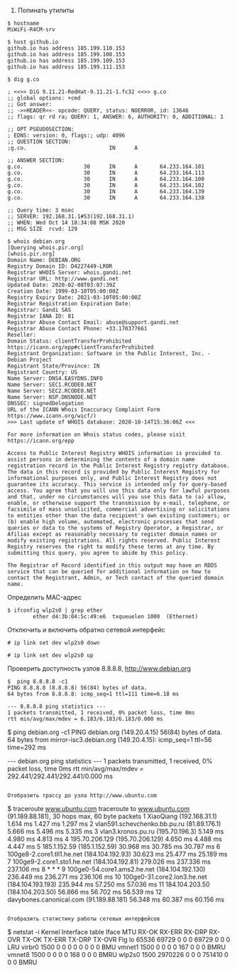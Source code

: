 1. Попинать утилиты
```
$ hostname
MiWiFi-R4CM-srv

$ host github.io
github.io has address 185.199.110.153
github.io has address 185.199.108.153
github.io has address 185.199.109.153
github.io has address 185.199.111.153

$ dig g.co

; <<>> DiG 9.11.21-RedHat-9.11.21-1.fc32 <<>> g.co
;; global options: +cmd
;; Got answer:
;; ->>HEADER<<- opcode: QUERY, status: NOERROR, id: 13646
;; flags: qr rd ra; QUERY: 1, ANSWER: 6, AUTHORITY: 0, ADDITIONAL: 1

;; OPT PSEUDOSECTION:
; EDNS: version: 0, flags:; udp: 4096
;; QUESTION SECTION:
;g.co.                          IN      A

;; ANSWER SECTION:
g.co.                   30      IN      A       64.233.164.101
g.co.                   30      IN      A       64.233.164.113
g.co.                   30      IN      A       64.233.164.100
g.co.                   30      IN      A       64.233.164.102
g.co.                   30      IN      A       64.233.164.139
g.co.                   30      IN      A       64.233.164.138

;; Query time: 3 msec
;; SERVER: 192.168.31.1#53(192.168.31.1)
;; WHEN: Wed Oct 14 18:34:08 MSK 2020
;; MSG SIZE  rcvd: 129

$ whois debian.org
[Querying whois.pir.org]
[whois.pir.org]
Domain Name: DEBIAN.ORG
Registry Domain ID: D4227449-LROR
Registrar WHOIS Server: whois.gandi.net
Registrar URL: http://www.gandi.net
Updated Date: 2020-02-08T03:07:39Z
Creation Date: 1999-03-10T05:00:00Z
Registry Expiry Date: 2021-03-10T05:00:00Z
Registrar Registration Expiration Date:
Registrar: Gandi SAS
Registrar IANA ID: 81
Registrar Abuse Contact Email: abuse@support.gandi.net
Registrar Abuse Contact Phone: +33.170377661
Reseller:
Domain Status: clientTransferProhibited https://icann.org/epp#clientTransferProhibited
Registrant Organization: Software in the Public Interest, Inc. - Debian Project
Registrant State/Province: IN
Registrant Country: US
Name Server: DNS4.EASYDNS.INFO
Name Server: SEC1.RCODE0.NET
Name Server: SEC2.RCODE0.NET
Name Server: NSP.DNSNODE.NET
DNSSEC: signedDelegation
URL of the ICANN Whois Inaccuracy Complaint Form https://www.icann.org/wicf/)
>>> Last update of WHOIS database: 2020-10-14T15:36:06Z <<<

For more information on Whois status codes, please visit https://icann.org/epp

Access to Public Interest Registry WHOIS information is provided to assist persons in determining the contents of a domain name registration record in the Public Interest Registry registry database. The data in this record is provided by Public Interest Registry for informational purposes only, and Public Interest Registry does not guarantee its accuracy. This service is intended only for query-based access. You agree that you will use this data only for lawful purposes and that, under no circumstances will you use this data to (a) allow, enable, or otherwise support the transmission by e-mail, telephone, or facsimile of mass unsolicited, commercial advertising or solicitations to entities other than the data recipient's own existing customers; or (b) enable high volume, automated, electronic processes that send queries or data to the systems of Registry Operator, a Registrar, or Afilias except as reasonably necessary to register domain names or modify existing registrations. All rights reserved. Public Interest Registry reserves the right to modify these terms at any time. By submitting this query, you agree to abide by this policy.

The Registrar of Record identified in this output may have an RDDS service that can be queried for additional information on how to contact the Registrant, Admin, or Tech contact of the queried domain name.
```

Определить MAC-адрес
```
$ ifconfig wlp2s0 | grep ether
        ether d4:3b:04:5c:49:e6  txqueuelen 1000  (Ethernet)
```

Отключить и включить обратно сетевой интерфейс
```
# ip link set dev wlp2s0 down 

# ip link set dev wlp2s0 up 
```

Проверить доступность узлов 8.8.8.8, http://www.debian.org
```
$  ping 8.8.8.8 -c1
PING 8.8.8.8 (8.8.8.8) 56(84) bytes of data.
64 bytes from 8.8.8.8: icmp_seq=1 ttl=111 time=6.18 ms

--- 8.8.8.8 ping statistics ---
1 packets transmitted, 1 received, 0% packet loss, time 0ms
rtt min/avg/max/mdev = 6.183/6.183/6.183/0.000 ms

```
$ ping debian.org -c1
PING debian.org (149.20.4.15) 56(84) bytes of data.
64 bytes from mirror-isc3.debian.org (149.20.4.15): icmp_seq=1 ttl=56 time=292 ms

--- debian.org ping statistics ---
1 packets transmitted, 1 received, 0% packet loss, time 0ms
rtt min/avg/max/mdev = 292.441/292.441/292.441/0.000 ms
```

Отобразить трассу до узла http://www.ubuntu.com
```
$ traceroute www.ubuntu.com
traceroute to www.ubuntu.com (91.189.88.181), 30 hops max, 60 byte packets
 1  XiaoQiang (192.168.31.1)  1.614 ms  1.427 ms  1.297 ms
 2  vlan591.schevchenko.bb.pu.ru (81.89.176.1)  5.666 ms  5.496 ms  5.335 ms
 3  vlan3.kronos.pu.ru (195.70.196.3)  5.149 ms  4.980 ms  4.813 ms
 4  195.70.206.129 (195.70.206.129)  4.650 ms  4.488 ms  4.447 ms
 5  185.1.152.59 (185.1.152.59)  30.968 ms  30.785 ms  30.787 ms
 6  100ge8-2.core1.tll1.he.net (184.104.192.93)  30.623 ms  25.477 ms  25.189 ms
 7  100ge9-2.core1.sto1.he.net (184.104.192.81)  279.026 ms  237.336 ms  237.106 ms
 8  * * *
 9  100ge0-54.core1.ams2.he.net (184.104.192.130)  236.449 ms  236.271 ms  236.106 ms
10  100ge0-31.core2.lon3.he.net (184.104.193.193)  235.944 ms  57.250 ms  57.036 ms
11  184.104.203.50 (184.104.203.50)  56.866 ms  56.702 ms  56.539 ms
12  davybones.canonical.com (91.189.88.181)  56.348 ms  60.387 ms  60.156 ms
```

Отобразить статистику работы сетевых интерфейсов
```
$ netstat -i
Kernel Interface table
Iface             MTU    RX-OK RX-ERR RX-DRP RX-OVR    TX-OK TX-ERR TX-DRP TX-OVR Flg
lo              65536    69729      0      0 0         69729      0      0      0 LRU
virbr0           1500        0      0      0 0             0      0      0      0 BMU
vmnet1           1500        0      0      0 0           167      0      0      0 BMRU
vmnet8           1500        0      0      0 0           168      0      0      0 BMRU
wlp2s0           1500  2970226      0      0 0        751410      0      0      0 BMRU
```

